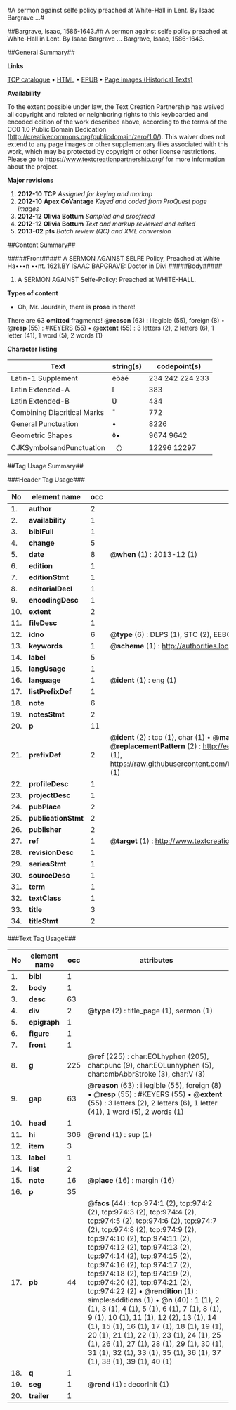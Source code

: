 #A sermon against selfe policy preached at White-Hall in Lent. By Isaac Bargrave ...#

##Bargrave, Isaac, 1586-1643.##
A sermon against selfe policy preached at White-Hall in Lent. By Isaac Bargrave ...
Bargrave, Isaac, 1586-1643.

##General Summary##

**Links**

[TCP catalogue](http://www.ota.ox.ac.uk/tcp/)  • 
[HTML](http://tei.it.ox.ac.uk/tcp/Texts-HTML/free/A04/A04074.html)  • 
[EPUB](http://tei.it.ox.ac.uk/tcp/Texts-EPUB/free/A04/A04074.epub) • 
[Page images (Historical Texts)](https://historicaltexts.jisc.ac.uk/eebo-99836690e)

**Availability**

To the extent possible under law, the Text Creation Partnership has waived all copyright and related or neighboring rights to this keyboarded and encoded edition of the work described above, according to the terms of the CC0 1.0 Public Domain Dedication (http://creativecommons.org/publicdomain/zero/1.0/). This waiver does not extend to any page images or other supplementary files associated with this work, which may be protected by copyright or other license restrictions. Please go to https://www.textcreationpartnership.org/ for more information about the project.

**Major revisions**

1. __2012-10__ __TCP__ *Assigned for keying and markup*
1. __2012-10__ __Apex CoVantage__ *Keyed and coded from ProQuest page images*
1. __2012-12__ __Olivia Bottum__ *Sampled and proofread*
1. __2012-12__ __Olivia Bottum__ *Text and markup reviewed and edited*
1. __2013-02__ __pfs__ *Batch review (QC) and XML conversion*

##Content Summary##

#####Front#####
A SERMON AGAINST SELFE Policy, Preached at White Ha•••n ••nt. 1621.BY ISAAC BAPGRAVE: Doctor in Divi
#####Body#####

1. A SERMON AGAINST Selfe-Policy: Preached at WHITE-HALL.

**Types of content**

  * Oh, Mr. Jourdain, there is **prose** in there!

There are 63 **omitted** fragments! 
 @__reason__ (63) : illegible (55), foreign (8)  •  @__resp__ (55) : #KEYERS (55)  •  @__extent__ (55) : 3 letters (2), 2 letters (6), 1 letter (41), 1 word (5), 2 words (1)

**Character listing**


|Text|string(s)|codepoint(s)|
|---|---|---|
|Latin-1 Supplement|êòàé|234 242 224 233|
|Latin Extended-A|ſ|383|
|Latin Extended-B|Ʋ|434|
|Combining             Diacritical Marks|̄|772|
|General Punctuation|•|8226|
|Geometric Shapes|◊▪|9674 9642|
|CJKSymbolsandPunctuation|〈〉|12296 12297|

##Tag Usage Summary##

###Header Tag Usage###

|No|element name|occ|attributes|
|---|---|---|---|
|1.|__author__|2||
|2.|__availability__|1||
|3.|__biblFull__|1||
|4.|__change__|5||
|5.|__date__|8| @__when__ (1) : 2013-12 (1)|
|6.|__edition__|1||
|7.|__editionStmt__|1||
|8.|__editorialDecl__|1||
|9.|__encodingDesc__|1||
|10.|__extent__|2||
|11.|__fileDesc__|1||
|12.|__idno__|6| @__type__ (6) : DLPS (1), STC (2), EEBO-CITATION (1), PROQUEST (1), VID (1)|
|13.|__keywords__|1| @__scheme__ (1) : http://authorities.loc.gov/ (1)|
|14.|__label__|5||
|15.|__langUsage__|1||
|16.|__language__|1| @__ident__ (1) : eng (1)|
|17.|__listPrefixDef__|1||
|18.|__note__|6||
|19.|__notesStmt__|2||
|20.|__p__|11||
|21.|__prefixDef__|2| @__ident__ (2) : tcp (1), char (1)  •  @__matchPattern__ (2) : ([0-9\-]+):([0-9IVX]+) (1), (.+) (1)  •  @__replacementPattern__ (2) : http://eebo.chadwyck.com/downloadtiff?vid=$1&page=$2 (1), https://raw.githubusercontent.com/textcreationpartnership/Texts/master/tcpchars.xml#$1 (1)|
|22.|__profileDesc__|1||
|23.|__projectDesc__|1||
|24.|__pubPlace__|2||
|25.|__publicationStmt__|2||
|26.|__publisher__|2||
|27.|__ref__|1| @__target__ (1) : http://www.textcreationpartnership.org/docs/. (1)|
|28.|__revisionDesc__|1||
|29.|__seriesStmt__|1||
|30.|__sourceDesc__|1||
|31.|__term__|1||
|32.|__textClass__|1||
|33.|__title__|3||
|34.|__titleStmt__|2||


###Text Tag Usage###

|No|element name|occ|attributes|
|---|---|---|---|
|1.|__bibl__|1||
|2.|__body__|1||
|3.|__desc__|63||
|4.|__div__|2| @__type__ (2) : title_page (1), sermon (1)|
|5.|__epigraph__|1||
|6.|__figure__|1||
|7.|__front__|1||
|8.|__g__|225| @__ref__ (225) : char:EOLhyphen (205), char:punc (9), char:EOLunhyphen (5), char:cmbAbbrStroke (3), char:V (3)|
|9.|__gap__|63| @__reason__ (63) : illegible (55), foreign (8)  •  @__resp__ (55) : #KEYERS (55)  •  @__extent__ (55) : 3 letters (2), 2 letters (6), 1 letter (41), 1 word (5), 2 words (1)|
|10.|__head__|1||
|11.|__hi__|306| @__rend__ (1) : sup (1)|
|12.|__item__|3||
|13.|__label__|1||
|14.|__list__|2||
|15.|__note__|16| @__place__ (16) : margin (16)|
|16.|__p__|35||
|17.|__pb__|44| @__facs__ (44) : tcp:974:1 (2), tcp:974:2 (2), tcp:974:3 (2), tcp:974:4 (2), tcp:974:5 (2), tcp:974:6 (2), tcp:974:7 (2), tcp:974:8 (2), tcp:974:9 (2), tcp:974:10 (2), tcp:974:11 (2), tcp:974:12 (2), tcp:974:13 (2), tcp:974:14 (2), tcp:974:15 (2), tcp:974:16 (2), tcp:974:17 (2), tcp:974:18 (2), tcp:974:19 (2), tcp:974:20 (2), tcp:974:21 (2), tcp:974:22 (2)  •  @__rendition__ (1) : simple:additions (1)  •  @__n__ (40) : 1 (1), 2 (1), 3 (1), 4 (1), 5 (1), 6 (1), 7 (1), 8 (1), 9 (1), 10 (1), 11 (1), 12 (2), 13 (1), 14 (1), 15 (1), 16 (1), 17 (1), 18 (1), 19 (1), 20 (1), 21 (1), 22 (1), 23 (1), 24 (1), 25 (1), 26 (1), 27 (1), 28 (1), 29 (1), 30 (1), 31 (1), 32 (1), 33 (1), 35 (1), 36 (1), 37 (1), 38 (1), 39 (1), 40 (1)|
|18.|__q__|1||
|19.|__seg__|1| @__rend__ (1) : decorInit (1)|
|20.|__trailer__|1||
